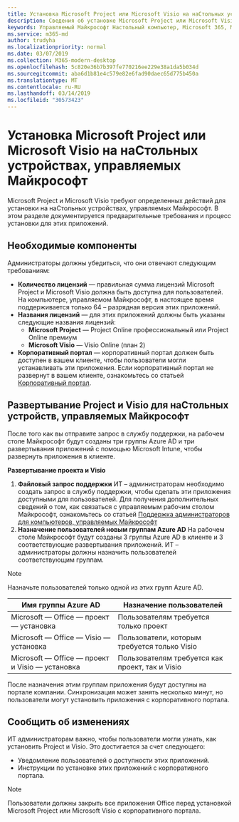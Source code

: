 ```yaml
---
title: Установка Microsoft Project или Microsoft Visio на наСтольных устройствах, управляемых Майкрософт
description: Сведения об установке Microsoft Project или Microsoft Visio на наСтольных устройствах, управляемых Майкрософт
keywords: Управляемый Майкрософт Настольный компьютер, Microsoft 365, Microsoft Project, Microsoft Visio
ms.service: m365-md
author: trudyha
ms.localizationpriority: normal
ms.date: 03/07/2019
ms.collection: M365-modern-desktop
ms.openlocfilehash: 5c820e36b7b397fe770216ee229e38a1da5b034d
ms.sourcegitcommit: aba6d1b81e4c579e82e6fad90daec65d775b450a
ms.translationtype: MT
ms.contentlocale: ru-RU
ms.lasthandoff: 03/14/2019
ms.locfileid: "30573423"
---
```

# <a name="install-microsoft-project-or-microsoft-visio-on-microsoft-managed-desktop-devices"></a>Установка Microsoft Project или Microsoft Visio на наСтольных устройствах, управляемых Майкрософт

Microsoft Project и Microsoft Visio требуют определенных действий для установки на наСтольных устройствах, управляемых Майкрософт. В этом разделе документируется предварительные требования и процесс установки для этих приложений.

## <a name="prerequisites"></a>Необходимые компоненты

Администраторы должны убедиться, что они отвечают следующим требованиям:
- **Количество лицензий** — правильная сумма лицензий Microsoft Project и Microsoft Visio должна быть доступна для пользователей. На компьютере, управляемом Майкрософт, в настоящее время поддерживается только 64 – разрядная версия этих приложений. 
- **Названия лицензий** — для этих приложений должны быть указаны следующие названия лицензий:
    - **Microsoft Project** — Project Online профессиональный или Project Online премиум
    - **Microsoft Visio** — Visio Online (план 2)
- **Корпоративный портал** — корпоративный портал должен быть доступен в вашем клиенте, чтобы пользователи могли устанавливать эти приложения. Если корпоративный портал не развернут в вашем клиенте, ознакомьтесь со статьей [Корпоративный портал](company-portal.md).

## <a name="deploy-project-and-visio-for-microsoft-managed-desktop-devices"></a>Развертывание Project и Visio для наСтольных устройств, управляемых Майкрософт
После того как вы отправите запрос в службу поддержки, на рабочем столе Майкрософт будут созданы три группы Azure AD и три развертывания приложений с помощью Microsoft Intune, чтобы развернуть приложения в клиенте.  

**Развертывание проекта и Visio**
1. **Файловый запрос поддержки** ИТ – администраторам необходимо создать запрос в службу поддержки, чтобы сделать эти приложения доступными для пользователей. Для получения дополнительных сведений о том, как связаться с управляемым рабочим столом Майкрософт, ознакомьтесь со статьей [Поддержка администраторов для компьютеров, управляемых Майкрософт](../working-with-managed-desktop/admin-support.md)
2. **Назначение пользователей новым группам Azure AD** На рабочем столе Майкрософт будут созданы 3 группы Azure AD в клиенте и 3 соответствующие развертывания приложений. ИТ – администраторы должны назначить пользователей соответствующим группам.

>[!NOTE]
>Назначьте пользователей только одной из этих групп Azure AD. 

Имя группы Azure AD | Назначение пользователей   
 --- | ---
Microsoft — Office — проект — установка | Пользователям требуется только проект
Microsoft — Office — Visio — установка | Пользователи, которым требуется только Visio
Microsoft — Office — проект и Visio — установка | Пользователям требуется как проект, так и Visio

После назначения этим группам приложения будут доступны на портале компании. Синхронизация может занять несколько минут, но пользователи могут установить приложения с корпоративного портала. 

## <a name="communicate-changes"></a>Сообщить об изменениях
ИТ администраторам важно, чтобы пользователи могли узнать, как установить Project и Visio. Это достигается за счет следующего: 
- Уведомление пользователей о доступности этих приложений. 
- Инструкции по установке этих приложений с корпоративного портала.

>[!NOTE]
>Пользователи должны закрыть все приложения Office перед установкой Microsoft Project или Microsoft Visio с корпоративного портала. 
